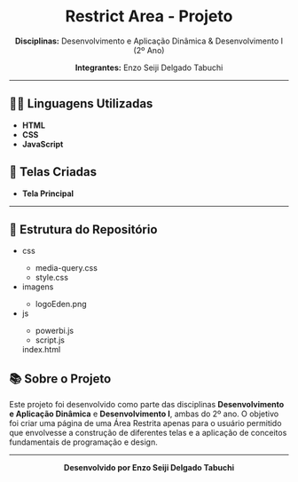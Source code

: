 <h1 align="center">Restrict Area - Projeto</h1>

<p align="center">
  <strong>Disciplinas:</strong> Desenvolvimento e Aplicação Dinâmica & Desenvolvimento I (2º Ano)
</p>

<p align="center">
  <strong>Integrantes:</strong> Enzo Seiji Delgado Tabuchi
</p>

<hr>

<h2>👨‍💻 Linguagens Utilizadas</h2>
<ul>
    <li><strong>HTML</strong></li>
    <li><strong>CSS</strong></li>
    <li><strong>JavaScript</strong></li>
</ul>

<h2>📄 Telas Criadas</h2>
<ul>
  <li><strong>Tela Principal</strong></li>
</ul>

<hr>

<h2>📂 Estrutura do Repositório</h2>
<ul>
  <li>css</li>
  <ul>
    <li>media-query.css</li>
    <li>style.css</li>
  </ul>
  <li>imagens</li>
  <ul>
    <li>logoEden.png</li>
  </ul>
  <li>js</li>
  <ul>
    <li>powerbi.js</li>
    <li>script.js</li>
  </ul>
  index.html
</ul>

<h2>📚 Sobre o Projeto</h2>
<p>
  Este projeto foi desenvolvido como parte das disciplinas <strong>Desenvolvimento e Aplicação Dinâmica</strong> e <strong>Desenvolvimento I</strong>, 
  ambas do 2º ano. O objetivo foi criar uma página de uma Área Restrita apenas para o usuário permitido que envolvesse a construção de diferentes telas e 
  a aplicação de conceitos fundamentais de programação e design.
</p>

<hr>

<p align="center">
  <strong>Desenvolvido por Enzo Seiji Delgado Tabuchi</strong>
</p>

